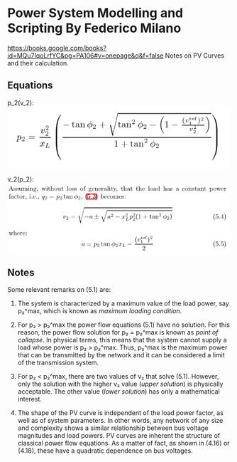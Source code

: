 # **Power System Modelling and Scripting** By Federico Milano
https://books.google.com/books?id=MQu7IqoLrfYC&pg=PA106#v=onepage&q&f=false
Notes on PV Curves and their calculation.

## Equations
p_2(v_2):
![Equation 1](equation1.png)

v_2(p_2):
![Equation 2](equation2.png)

## Notes

Some relevant remarks on (5.1) are:

1. The system is characterized by a maximum value of the load power, say p₂^max, which is known as *maximum loading condition*.

2. For p₂ > p₂^max the power flow equations (5.1) have no solution. For this reason, the power flow solution for p₂ = p₂^max is known as *point of collapse*. In physical terms, this means that the system cannot supply a load whose power is p₂ > p₂^max. Thus, p₂^max is the maximum power that can be transmitted by the network and it can be considered a limit of the transmission system.

3. For p₂ < p₂^max, there are two values of v₂ that solve (5.1). However, only the solution with the higher v₂ value (*upper solution*) is physically acceptable. The other value (*lower solution*) has only a mathematical interest.

4. The shape of the PV curve is independent of the load power factor, as well as of system parameters. In other words, any network of any size and complexity shows a similar relationship between bus voltage magnitudes and load powers. PV curves are inherent the structure of classical power flow equations. As a matter of fact, as shown in (4.16) or (4.18), these have a quadratic dependence on bus voltages.
